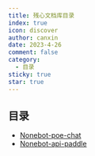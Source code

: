 ```yaml
---
title: 残心文档库目录
index: true
icon: discover
author: canxin
date: 2023-4-26
comment: false
category:
  - 目录
sticky: true
star: true
---
```


## 目录

- [Nonebot-poe-chat](nonebot-poe-chat.md)
- [Nonebot-api-paddle](nonebot-api-paddle.md)